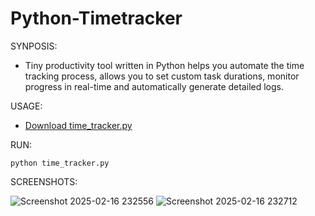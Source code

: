 # Python-Timetracker

SYNPOSIS:
- Tiny productivity tool written in Python helps you automate the time tracking process, allows you to set custom task durations, monitor progress in real-time and automatically generate detailed logs.

USAGE:
- [Download time_tracker.py](https://github.com/dropmealineee/Python-Timetracker/blob/main/time_tracker.py)

RUN:
```
python time_tracker.py
```
SCREENSHOTS:

![Screenshot 2025-02-16 232556](https://github.com/user-attachments/assets/9998b82f-92b8-4f78-a5fd-d694fe64f715)
![Screenshot 2025-02-16 232712](https://github.com/user-attachments/assets/27fc341f-37a0-4ac8-8c0b-2f8caaf45211)


